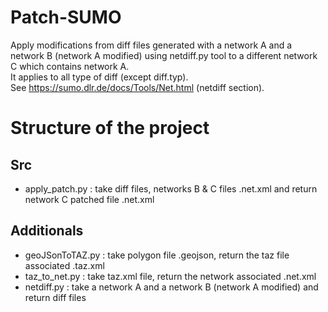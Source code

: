 # Patch-SUMO

Apply modifications from diff files generated with a network A and a network B (network A modified) using netdiff.py tool to a different network C which contains network A.  
It applies to all type of diff (except diff.typ).  
See https://sumo.dlr.de/docs/Tools/Net.html (netdiff section).

# Structure of the project

## Src

- apply_patch.py : take diff files, networks B & C files .net.xml and return network C patched file .net.xml

## Additionals

- geoJSonToTAZ.py : take polygon file .geojson, return the taz file associated .taz.xml  
- taz_to_net.py : take taz.xml file, return the network associated .net.xml  
- netdiff.py : take a network A and a network B (network A modified) and return diff files  









